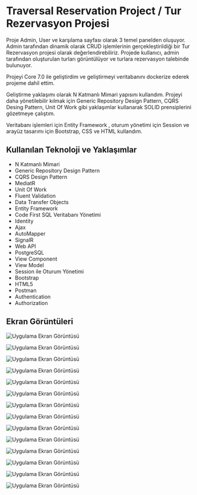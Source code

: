 # Traversal Reservation Project / Tur Rezervasyon Projesi


Proje Admin, User ve karşılama sayfası olarak 3 temel panelden oluşuyor. Admin tarafından dinamik olarak CRUD işlemlerinin gerçekleştirildiği bir Tur Rezervasyon projesi olarak değerlendirebiliriz.
Projede kullanıcı, admin tarafından oluşturulan turları görüntülüyor ve turlara rezervasyon talebinde bulunuyor.

Projeyi Core 7.0 ile geliştirdim ve geliştirmeyi veritabanını dockerize ederek projeme dahil ettim.

Geliştirme yaklaşımı olarak N Katmanlı Mimari yapısını kullandım. Projeyi daha yönetilebilir kılmak için Generic Repository Design Pattern, CQRS Desing Pattern, Unit Of Work gibi yaklaşımlar kullanarak SOLID prensiplerini gözetmeye çalıştım.

Veritabanı işlemleri için Entity Framework , oturum yönetimi için Session ve arayüz tasarımı için Bootstrap, CSS ve HTML kullandım.


## Kullanılan Teknoloji ve Yaklaşımlar

- N Katmanlı Mimari
- Generic Repository Design Pattern
- CQRS Design Pattern
- MediatR
- Unit Of Work
- Fluent Validation
- Data Transfer Objects
- Entity Framework
- Code First SQL Veritabanı Yönetimi
- Identity
- Ajax
- AutoMapper
- SignalR
- Web API
- PostgreSQL
- View Component
- View Model
- Session ile Oturum Yönetimi
- Bootstrap
- HTML5
- Postman
- Authentication
- Authorization

  
## Ekran Görüntüleri

![Uygulama Ekran Görüntüsü](https://media.licdn.com/dms/image/D4D22AQGkINjSYAZXzg/feedshare-shrink_2048_1536/0/1698516587564?e=1701302400&v=beta&t=fYKYqvF8ejzp-OY_HENbNYFiRfv0gOS398nGTcN2tCE)

![Uygulama Ekran Görüntüsü](https://media.licdn.com/dms/image/D4D22AQF_8526zYuvog/feedshare-shrink_2048_1536/0/1698516581207?e=1701302400&v=beta&t=O0SRuUV8c-bZ6kOhO70_ic5MjwZDIzCPKomiOdTa8f0)

![Uygulama Ekran Görüntüsü](https://media.licdn.com/dms/image/D4D22AQFxkacD8aNNYQ/feedshare-shrink_2048_1536/0/1698516585159?e=1701302400&v=beta&t=H9A_BImYnATa1HnHEuDShxEdS0jaLa0uy3XZDG7Z_bQ)

![Uygulama Ekran Görüntüsü](https://media.licdn.com/dms/image/D4D22AQHjImsnrUTpYg/feedshare-shrink_2048_1536/0/1698516587929?e=1701302400&v=beta&t=DuUoXvO7Qbveyt07Ow4KAASsdANOCYF8JH8yVuPkbm8)

![Uygulama Ekran Görüntüsü](https://media.licdn.com/dms/image/D4D22AQEU8yILAVbRjg/feedshare-shrink_2048_1536/0/1698516587284?e=1701302400&v=beta&t=YCaCHAG-Ykj5kjAusfoiE4ISMPsezW9K4cxmsF1y1Rw)

![Uygulama Ekran Görüntüsü](https://media.licdn.com/dms/image/D4D22AQGQI27oUT9uVA/feedshare-shrink_2048_1536/0/1698516586709?e=1701302400&v=beta&t=QDIjbXwhRu3Gnnc2xieUQIst7zawRFy7bzGcD0KXlr0)

![Uygulama Ekran Görüntüsü](https://media.licdn.com/dms/image/D4D22AQE_8OA9yVrBTw/feedshare-shrink_2048_1536/0/1698516583198?e=1701302400&v=beta&t=PcRZFMYy-ZIJ2TEHciCRrCYx27b5TMCtGqEfxoZTBJ8)

![Uygulama Ekran Görüntüsü](https://media.licdn.com/dms/image/D4D22AQGJzn74nHrN_A/feedshare-shrink_2048_1536/0/1698516585479?e=1701302400&v=beta&t=uA9i4LU8fgKlWE1AvmHjDEtUh7yAASnuf2xZXwQt3nc)

![Uygulama Ekran Görüntüsü](https://media.licdn.com/dms/image/D4D22AQHGMu1VneGeSg/feedshare-shrink_2048_1536/0/1698516587300?e=1701302400&v=beta&t=swL45PSwiR6K7MdZ4rBb83MjrAjQPymTLQP8iYo36aU)

![Uygulama Ekran Görüntüsü](https://media.licdn.com/dms/image/D4D22AQF-SS6L9-TxuQ/feedshare-shrink_2048_1536/0/1698516586588?e=1701302400&v=beta&t=yNK-sPHOn0FdH_U6XnJbJiZLBTJx-_i1j_FeJRFr_rA)

![Uygulama Ekran Görüntüsü](https://media.licdn.com/dms/image/D4D22AQGnuKeokB5mMQ/feedshare-shrink_2048_1536/0/1698516582334?e=1701302400&v=beta&t=tmRX7IgOV-0ot_03m-ce8efHD5lZVDicU0cqA8cauVg)

![Uygulama Ekran Görüntüsü](https://media.licdn.com/dms/image/D4D22AQEicNxk3DC2JA/feedshare-shrink_2048_1536/0/1698516582413?e=1701302400&v=beta&t=SntofczBnru04SgyOL4qU6cLJGpuEYi7q-umqtnBHO0)

![Uygulama Ekran Görüntüsü](https://media.licdn.com/dms/image/D4D22AQF-hvwf3XWDkw/feedshare-shrink_2048_1536/0/1698516582132?e=1701302400&v=beta&t=XiozM_CMeSWKw_E5Uo8L9FoTGTmpZ6amscy3UmiL6ds)

![Uygulama Ekran Görüntüsü](https://media.licdn.com/dms/image/D4D22AQGVWEX_PnA8Ag/feedshare-shrink_2048_1536/0/1698516582961?e=1701302400&v=beta&t=a7fq_mLSEcETR8Ak8GIzCz7rZOj8_7C7uz36YKGEw_s)
